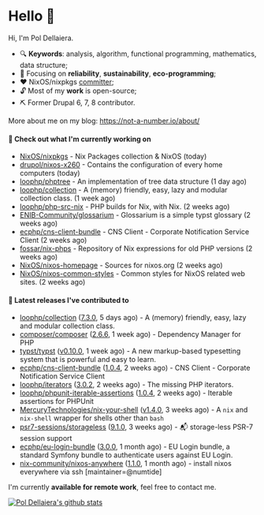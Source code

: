 # Hello 👋

Hi, I'm Pol Dellaiera.

- 🔍 **Keywords**: analysis, algorithm, functional programming, mathematics, data structure;
- 🎯 Focusing on **reliability**, **sustainability**, **eco-programming**;
- ❤️ NixOS/nixpkgs [committer](https://github.com/orgs/NixOS/teams/nixpkgs-committers?query=drupol);
- 🔓 Most of my **work** is open-source;
- ⛏️ Former Drupal 6, 7, 8 contributor.

More about me on my blog: https://not-a-number.io/about/

#### 👷 Check out what I'm currently working on

- [NixOS/nixpkgs](https://github.com/NixOS/nixpkgs) - Nix Packages collection &amp; NixOS (today)
- [drupol/nixos-x260](https://github.com/drupol/nixos-x260) - Contains the configuration of every home computers (today)
- [loophp/phptree](https://github.com/loophp/phptree) - An implementation of tree data structure (1 day ago)
- [loophp/collection](https://github.com/loophp/collection) - A (memory) friendly, easy, lazy and modular collection class. (1 week ago)
- [loophp/php-src-nix](https://github.com/loophp/php-src-nix) - PHP builds for Nix, with Nix. (2 weeks ago)
- [ENIB-Community/glossarium](https://github.com/ENIB-Community/glossarium) - Glossarium is a simple typst glossary (2 weeks ago)
- [ecphp/cns-client-bundle](https://github.com/ecphp/cns-client-bundle) - CNS Client - Corporate Notification Service Client (2 weeks ago)
- [fossar/nix-phps](https://github.com/fossar/nix-phps) - Repository of Nix expressions for old PHP versions (2 weeks ago)
- [NixOS/nixos-homepage](https://github.com/NixOS/nixos-homepage) - Sources for nixos.org (2 weeks ago)
- [NixOS/nixos-common-styles](https://github.com/NixOS/nixos-common-styles) - Common styles for NixOS related web sites. (2 weeks ago)

#### 🔭 Latest releases I've contributed to

- [loophp/collection](https://github.com/loophp/collection) ([7.3.0](https://github.com/loophp/collection/releases/tag/7.3.0), 5 days ago) - A (memory) friendly, easy, lazy and modular collection class.
- [composer/composer](https://github.com/composer/composer) ([2.6.6](https://github.com/composer/composer/releases/tag/2.6.6), 1 week ago) - Dependency Manager for PHP
- [typst/typst](https://github.com/typst/typst) ([v0.10.0](https://github.com/typst/typst/releases/tag/v0.10.0), 1 week ago) - A new markup-based typesetting system that is powerful and easy to learn.
- [ecphp/cns-client-bundle](https://github.com/ecphp/cns-client-bundle) ([1.0.4](https://github.com/ecphp/cns-client-bundle/releases/tag/1.0.4), 2 weeks ago) - CNS Client - Corporate Notification Service Client
- [loophp/iterators](https://github.com/loophp/iterators) ([3.0.2](https://github.com/loophp/iterators/releases/tag/3.0.2), 2 weeks ago) - The missing PHP iterators.
- [loophp/phpunit-iterable-assertions](https://github.com/loophp/phpunit-iterable-assertions) ([1.0.4](https://github.com/loophp/phpunit-iterable-assertions/releases/tag/1.0.4), 2 weeks ago) - Iterable assertions for PHPUnit
- [MercuryTechnologies/nix-your-shell](https://github.com/MercuryTechnologies/nix-your-shell) ([v1.4.0](https://github.com/MercuryTechnologies/nix-your-shell/releases/tag/v1.4.0), 3 weeks ago) - A `nix` and `nix-shell` wrapper for shells other than `bash`
- [psr7-sessions/storageless](https://github.com/psr7-sessions/storageless) ([9.1.0](https://github.com/psr7-sessions/storageless/releases/tag/9.1.0), 3 weeks ago) - :mailbox_with_mail: storage-less PSR-7 session support
- [ecphp/eu-login-bundle](https://github.com/ecphp/eu-login-bundle) ([3.0.0](https://github.com/ecphp/eu-login-bundle/releases/tag/3.0.0), 1 month ago) - EU Login bundle, a standard Symfony bundle to authenticate users against EU Login.
- [nix-community/nixos-anywhere](https://github.com/nix-community/nixos-anywhere) ([1.1.0](https://github.com/nix-community/nixos-anywhere/releases/tag/1.1.0), 1 month ago) - install nixos everywhere via ssh [maintainer=@numtide]

I'm currently **available for remote work**, feel free to contact me.

[![Pol Dellaiera's github stats](https://github-readme-stats.vercel.app/api?username=drupol&count_private=true&show_icons=true)](https://github.com/drupol)
